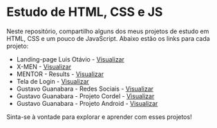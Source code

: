  <h1>Estudo de HTML, CSS e JS</h1>
<p>Neste repositório, compartilho alguns dos meus projetos de estudo em HTML, CSS e um pouco de JavaScript. Abaixo estão os links para cada projeto:</p>
<ul>
    <li>Landing-page Luis Otávio - <a href="https://pabloalves99.github.io/HTML-CSS/LuisOtavio/landing-page/index.html" target="_blank">Visualizar</a></li>
    <li>X-MEN - <a href="https://pabloalves99.github.io/HTML-CSS/X-MEN/index.html" target="_blank">Visualizar</a></li>
    <li>MENTOR - Results - <a href="https://pabloalves99.github.io/HTML-CSS/Mentor/ComponentesDeResumoDeResultado/Projeto/index.html" target="_blank">Visualizar</a></li>
    <li>Tela de Login - <a href="https://pabloalves99.github.io/HTML-CSS/GustavoGuanabara/Modulo%204/Projeto-Login/index.html" target="_blank">Visualizar</a></li>
    <li>Gustavo Guanabara - Redes Sociais - <a href="https://pabloalves99.github.io/HTML-CSS/GustavoGuanabara/Modulo%204/Projeto-Rede-Social/index.html" target="_blank">Visualizar</a></li>
    <li>Gustavo Guanabara - Projeto Cordel - <a href="https://pabloalves99.github.io/HTML-CSS/GustavoGuanabara/Modulo%203/projetoCordel/index.html" target="_blank">Visualizar</a></li>
    <li>Gustavo Guanabara - Projeto Android - <a href="https://pabloalves99.github.io/HTML-CSS/GustavoGuanabara/Modulo%202/ProjetoAndroid/android.html" target="_blank">Visualizar</a></li>
</ul>
<p>Sinta-se à vontade para explorar e aprender com esses projetos!</p>
